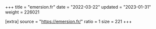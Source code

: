 +++
title = "emersion.fr"
date = "2022-03-22"
updated = "2023-01-31"
weight = 226021

[extra]
source = "https://emersion.fr/"
ratio = 1
size = 221
+++
